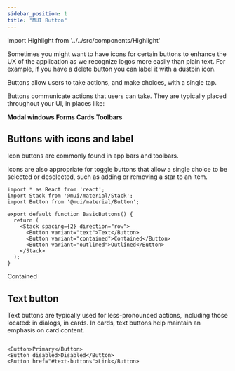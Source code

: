 ```yaml
---
sidebar_position: 1
title: "MUI Button"
---
```


import Highlight from '../../src/components/Highlight'

Sometimes you might want to have icons for certain buttons to enhance the UX of the application as we recognize logos more easily than plain text. For example, if you have a delete button you can label it with a dustbin icon.

Buttons allow users to take actions, and make choices, with a single tap.

Buttons communicate actions that users can take. They are typically placed throughout your UI, in places like:

**Modal windows**
**Forms**
**Cards**
**Toolbars**

## Buttons with icons and label

Icon buttons are commonly found in app bars and toolbars.

Icons are also appropriate for toggle buttons that allow a single choice to be selected or deselected, such as adding or removing a star to an item.

```
import * as React from 'react';
import Stack from '@mui/material/Stack';
import Button from '@mui/material/Button';

export default function BasicButtons() {
  return (
    <Stack spacing={2} direction="row">
      <Button variant="text">Text</Button>
      <Button variant="contained">Contained</Button>
      <Button variant="outlined">Outlined</Button>
    </Stack>
  );
}

```

<Highlight  color="gray">Contained</Highlight>

## Text button

Text buttons are typically used for less-pronounced actions, including those located: in dialogs, in cards. In cards, text buttons help maintain an emphasis on card content.

```

<Button>Primary</Button>
<Button disabled>Disabled</Button>
<Button href="#text-buttons">Link</Button>

```
